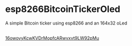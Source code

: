 # esp8266BitcoinTickerOled
A simple Bitcoin ticker using esp8266 and an 164x32 oLed
<br><br>

<div>
  <a href="bitcoin:16owovyKcwKVDrMopfcARwvxvt9LW92pMu">
  16owovyKcwKVDrMopfcARwvxvt9LW92pMu</a>
</div>

